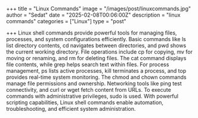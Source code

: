 +++
title = "Linux Commands"
image = "/images/post/linuxcommands.jpg"
author = "Sedat"
date = "2025-02-08T00:06:00Z"
description = "linux commands"
categories = ["Linux"]
type = "post"

+++
Linux shell commands provide powerful tools for managing files, processes, and system configurations efficiently. Basic commands like ls list directory contents, cd navigates between directories, and pwd shows the current working directory. File operations include cp for copying, mv for moving or renaming, and rm for deleting files. The cat command displays file contents, while grep helps search text within files. For process management, ps lists active processes, kill terminates a process, and top provides real-time system monitoring. The chmod and chown commands manage file permissions and ownership. Networking tools like ping test connectivity, and curl or wget fetch content from URLs. To execute commands with administrative privileges, sudo is used. With powerful scripting capabilities, Linux shell commands enable automation, troubleshooting, and efficient system administration.
